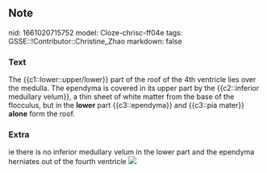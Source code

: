 ## Note
nid: 1661020715752
model: Cloze-chrisc-ff04e
tags: GSSE::!Contributor::Christine_Zhao
markdown: false

### Text
<div>
  <div>
    <div>
      The {{c1::lower::upper/lower}} part of the roof of the 4th
      ventricle lies over the medulla. The ependyma is covered in
      its upper part by the {{c2::inferior medullary velum}}, a
      thin sheet of white matter from the base of the flocculus,
      but in the <b>lower</b> part {{c3::ependyma}} and {{c3::pia
      mater}} <b>alone</b> form the roof.
    </div>
  </div>
</div>

### Extra
ie there is no inferior medullary velum in the lower part and the
ependyma herniates out of the fourth ventricle <img src= 
"paste-e674b5989f0b3b2708530f7c3066765bbe778a43.jpg">
